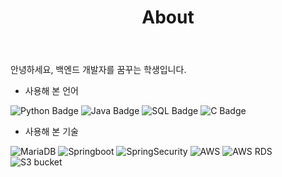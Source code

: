 ﻿---
layout: page
title: About
permalink: /about/
---

안녕하세요, 백엔드 개발자를 꿈꾸는 학생입니다.  

- 사용해 본 언어  

![Python Badge](https://img.shields.io/badge/Python-3776AB?style=for-the-badge&logo=python&logoColor=yellow) 
![Java Badge](https://img.shields.io/badge/Java-FF160B?style=for-the-badge&logo=jameson&logoColor=white) 
![SQL Badge](https://img.shields.io/badge/MYSQL-0696D7?style=for-the-badge&logo=mysql&logoColor=black) 
![C Badge](https://img.shields.io/badge/C++-E8E8E8?style=for-the-badge&logo=Cplusplus&logoColor=black)

- 사용해 본 기술  

![MariaDB](https://img.shields.io/badge/MariaDB-003545?style=for-the-badge&logo=mariadb&logoColor=brown) 
![Springboot](https://img.shields.io/badge/SpringBoot-6DB33F?style=for-the-badge&logo=springboot&logoColor=white) 
![SpringSecurity](https://img.shields.io/badge/SpringSecurity-6DB33F?style=for-the-badge&logo=springsecurity&logoColor=white) 
![AWS](https://img.shields.io/badge/EC2-FF9900?style=for-the-badge&logo=amazonec2&logoColor=white) 
![AWS RDS](https://img.shields.io/badge/RDS-527FFF?style=for-the-badge&logo=amazonrds&logoColor=white) 
![S3 bucket](https://img.shields.io/badge/S3-569A31?style=for-the-badge&logo=amazons3&logoColor=white) 